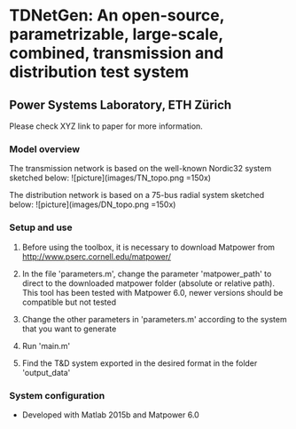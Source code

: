 
# TDNetGen: An open-source, parametrizable, large-scale, combined, transmission and distribution test system
## Power Systems Laboratory, ETH Zürich

Please check XYZ link to paper for more information.

### Model overview
 
The transmission network is based on the well-known Nordic32 system sketched below:
![picture](images/TN_topo.png =150x)

The distribution network is based on a 75-bus radial system sketched below:
![picture](images/DN_topo.png =150x)

### Setup and use

1. Before using the toolbox, it is necessary to download Matpower from http://www.pserc.cornell.edu/matpower/

2. In the file 'parameters.m', change the parameter 'matpower_path' to direct to the downloaded matpower folder (absolute or relative path). This tool has been tested with Matpower 6.0, newer versions should be compatible but not tested

3. Change the other parameters in 'parameters.m' according to the system that you want to generate

4. Run 'main.m'

5. Find the T&D system exported in the desired format in the folder 'output_data' 


### System configuration

- Developed with Matlab 2015b and Matpower 6.0



